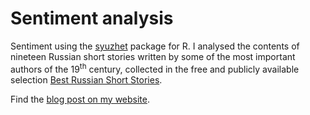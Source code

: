 # Sentiment analysis
Sentiment using the <a target ="_blank" href="http://cran.r-project.org/web/packages/syuzhet/index.html">syuzhet</a> package for R. I analysed the contents of nineteen Russian short stories written by some of the most important authors of the 19<sup>th</sup> century, collected in the free and publicly available selection <a target="_blank" href="http://gutenberg.org/ebooks/13437">Best Russian Short Stories</a>.

Find the <a target="_blank" href="http://factsandfigures.me/2015/05/07/sentiment-analysis/">blog post on my website</a>.

